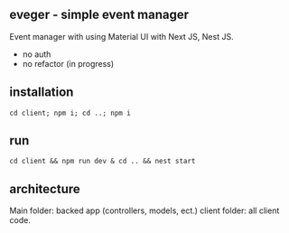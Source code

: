 ## eveger - simple event manager

Event manager with using Material UI with Next JS, Nest JS.

- no auth
- no refactor (in progress)

## installation

```shell
cd client; npm i; cd ..; npm i
```

## run

```shell
cd client && npm run dev & cd .. && nest start
```

## architecture

Main folder: backed app (controllers, models, ect.)
client folder: all client code.
